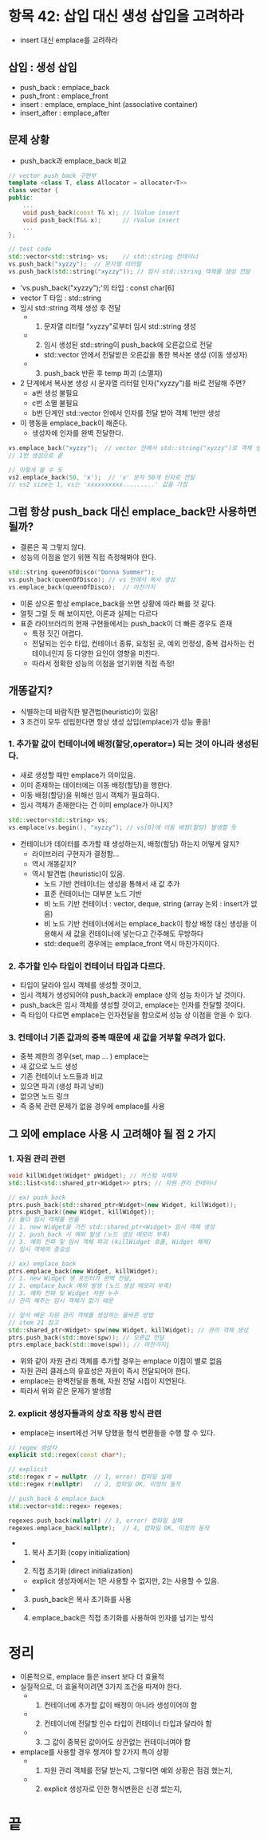 # 항목 42: 삽입 대신 생성 삽입을 고려하라
* insert 대신 emplace를 고려하라

## 삽입 : 생성 삽입
* push_back : emplace_back
* push_front : emplace_front
* insert : emplace, emplace_hint (associative container)
* insert_after : emplace_after


## 문제 상황
* push_back과 emplace_back 비교

```c++
// vector push_back 구현부
template <class T, class Allocator = allocator<T>>
class vector {
public:
    ...
    void push_back(const T& x); // lValue insert
    void push_back(T&& x);      // rValue insert
    ...
};

// test code
std::vector<std::string> vs;	// std::string 컨테이너
vs.push_back("xyzzy");  // 문자열 리터럴
vs.push_back(std::string("xyzzy"));	// 임시 std::string 객체를 생성 전달
```

* 'vs.push_back("xyzzy");'의 타입 : const char[6] 
* vector T 타입 : std::string
* 임시 std::string 객체 생성 후 전달
	- 1. 문자열 리터럴 "xyzzy"로부터 임시 std::string 생성
	- 2. 임시 생성된 std::string이 push_back에 오른값으로 전달
		+ std::vector 안에서 전달받은 오른값을 통한 복사본 생성 (이동 생성자)
	- 3. push_back 반환 후 temp 파괴 (소멸자)
* 2 단계에서 복사본 생성 시 문자열 리터럴 인자("xyzzy")를 바로 전달해 주면?
	- a번 생성 불필요
 	- c번 소멸 불필요
 	- b번 단계인 std::vector 안에서 인자를 전달 받아 객체 1번만 생성
* 이 행동을 emplace_back이 해준다.
 	- 생성자에 인자를 완벽 전달한다.

```c++
vs.emplace_back("xyzzy");  // vector 안에서 std::string("xyzzy")로 객체 생성
// 1번 생성으로 끝

// 이렇게 쓸 수 도
vs2.emplace_back(50, 'x');  // 'x' 문자 50개 인자로 전달
// vs2 size는 1, vs는 'xxxxxxxxxx.........' 값을 가짐
```

## 그럼 항상 push_back 대신 emplace_back만 사용하면 될까?
* 결론은 꼭 그렇지 않다.
* 성능의 이점을 얻기 위핸 직접 측정해봐야 한다.

```c++
std::string queenOfDisco("Donna Summer");
vs.push_back(queenOfDisco);	// vs 안에서 복사 생성
vs.emplace_back(queenOfDisco);	// 마찬가지
```
* 이론 상으론 항상 emplace_back을 쓰면 상황에 따라 빠를 것 같다.
* 얼핏 그럴 듯 해 보이지만, 이론과 실제는 다르다
* 표준 라이브러리의 현재 구현들에서는 push_back이 더 빠른 경우도 존재
 	- 특정 짓긴 어렵다.
 	- 전달되는 인수 타입, 컨테이너 종류, 요청된 곳, 예외 안정성, 중복 검사하는 컨테이너인지 등 다양한 요인이 영향을 미친다.
 	- 따라서 정확한 성능의 이점을 얻기위핸 직접 측정!

## 개똥같지?
* 식별하는데 바람직한 발견법(heuristic)이 있음!
* 3 조건이 모두 성립한다면 항상 생성 삽입(emplace)가 성능 좋음!

### 1. 추가할 값이 컨테이너에 배정(할당,operator=) 되는 것이 아니라 생성된다.
* 새로 생성할 때만 emplace가 의미있음.
* 이미 존재하는 데이터에는 이동 배정(할당)을 행한다.
* 이동 배정(할당)을 위해선 임시 객체가 필요하다.
* 임시 객체가 존재한다는 건 이미 emplace가 아니지?
```c++
std::vector<std::string> vs;
vs.emplace(vs.begin(), "xyzzy"); // vs[0]에 이동 배정(할당) 발생할 듯
```
* 컨테이너가 데이터를 추가할 때 생성하는지, 배정(할당) 하는지 어떻게 알지?
 	- 라이브러리 구현자가 결정함...
 	- 역시 개똥같지?
 	- 역시 발견법 (heuristic)이 있음.
  		+ 노드 기반 컨테이너는 생성을 통해서 새 값 추가
  		+ 표준 컨테이너는 대부분 노드 기반
  		+ 비 노드 기반 컨테이너 : vector, deque, string (array 논외 : insert가 없음)
		+ 비 노드 기반 컨테이너에서는 emplace_back이 항상 배정 대신 생성을 이용해서 새 값을 컨테이너에 넣는다고 간주해도 무방하다
		+ std::deque의 경우에는 emplace_front 역시 마찬가지이다.

### 2. 추가할 인수 타입이 컨테이너 타입과 다르다.
* 타입이 달라야 임시 객체를 생성할 것이고,
* 임시 객체가 생성되어야 push_back과 emplace 상의 성능 차이가 날 것이다.
* push_back은 임시 객체를 생성할 것이고, emplace는 인자를 전달할 것이다.
* 즉 타입이 다르면 emplace는 인자전달을 함으로써 성능 상 이점을 얻을 수 있다.

### 3. 컨테이너 기존 값과의 중복 때문에 새 값을 거부할 우려가 없다.
* 중복 제한의 경우(set, map ... ) emplace는
* 새 값으로 노드 생성
* 기존 컨테이너 노드들과 비교
* 있으면 파괴 (생성 파괴 낭비)
* 없으면 노드 링크
* 즉 중복 관련 문제가 없을 경우에 emplace를 사용

## 그 외에 emplace 사용 시 고려해야 될 점 2 가지

### 1. 자원 관리 관련
```c++
void killWidget(Widget* pWidget); // 커스텀 삭제자
std::list<std::shared_ptr<Widget>> ptrs; // 자원 관리 컨테이너

// ex) push_back
ptrs.push_back(std::shared_ptr<Widget>(new Widget, killWidget));
ptrs.push_back({new Widget, killWidget});
// 둘다 임시 객체를 만듦
// 1. new Widget을 가진 std::shared_ptr<Widget> 임시 객체 생성
// 2. push_back 시 예외 발생 (노드 생성 메모리 부족)
// 3. 예외 전파 및 임시 객체 파괴 (killWidget 호출, Widget 해제)
// 임시 객체의 중요성

// ex) emplace_back
ptrs.emplace_back(new Widget, killWidget);
// 1. new Widget 생 포인터가 완벽 전달,
// 2. emplace_back 예외 발생 (노드 생성 메모리 부족)
// 3. 예외 전파 및 Widget 자원 누수
// 관리 해주는 임시 객체가 없기 때문

// 앞서 배운 자원 관리 객체를 생성하는 올바른 방법
// item 21 참고
std::shared_ptr<Widget> spw(new Widget, killWidget); // 관리 객체 생성
ptrs.push_back(std::move(spw));	// 오른값 전달
ptrs.emplace_back(std::move(spw)); // 마찬가지j
```
* 위와 같이 자원 관리 객체를 추가할 경우는 emplace 이점이 별로 없음
* 자원 관리 클래스의 유효성은 자원이 즉시 전달되어야 한다.
* emplace는 완벽전달을 통해, 자원 전달 시점이 지연된다.
* 따라서 위와 같은 문제가 발생함

### 2. explicit 생성자들과의 상호 작용 방식 관련
* emplace는 insert에선 거부 당했을 형식 변환들을 수행 할 수 있다.

```c++
// regex 생성자
explicit std::regex(const char*);

// explicit
std::regex r = nullptr	// 1, error! 컴파일 실패
std::regex r(nullptr)	// 2, 컴파일 OK, 미정의 동작

// push_back & emplace_back
std::vector<std::regex> regexes;

regexes.push_back(nullptr) // 3, error! 컴파일 실패
regexes.emplace_back(nullptr);	// 4, 컴파일 OK, 미정의 동작
```
* 1. 복사 초기화 (copy initialization)
* 2. 직접 초기화 (direct initialization)
 	- explicit 생성자에서는 1은 사용할 수 없지만, 2는 사용할 수 있음.
* 3. push_back은 복사 초기화를 사용
* 4. emplace_back은 직접 초기화를 사용하여 인자를 넘기는 방식 

# 정리
* 이론적으로, emplace 들은 insert 보다 더 효율적
* 실질적으로, 더 효율적이려면 3가지 조건을 따져야 한다.
 	- 1. 컨테이너에 추가할 값이 배정이 아니라 생성이어야 함
 	- 2. 컨테이너에 전달할 인수 타입이 컨테이너 타입과 달라야 함
 	- 3. 그 값이 중복된 값이어도 상관없는 컨테이너여야 함
* emplace를 사용할 경우 챙겨야 할 2가지 특이 상황
 	- 1. 자원 관리 객체를 전달 받는지, 그렇다면 예외 상황은 점검 했는지,
 	- 2. explicit 생성자로 인한 형식변환은 신경 썼는지,

# 끝

